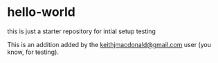 # hello-world
this is just a starter repository for intial setup testing

This is an addition added by the keithjmacdonald@gmail.com user (you know, for testing).
